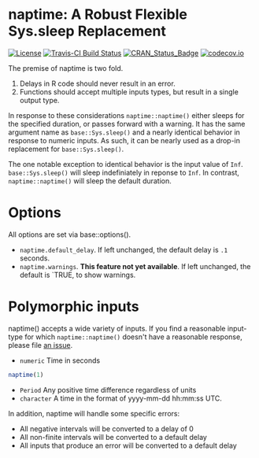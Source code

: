 # naptime: A Robust Flexible Sys.sleep Replacement
[![License](http://img.shields.io/badge/license-GPL%20%28%3E=%202%29-brightgreen.svg?style=flat)](http://www.gnu.org/licenses/gpl-2.0.html)
[![Travis-CI Build Status](https://travis-ci.org/drknexus/naptime.svg?branch=master)](https://travis-ci.org/drknexus/naptime)
[![CRAN_Status_Badge](http://www.r-pkg.org/badges/version/naptime)](http://cran.r-project.org/package=naptime)
[![codecov.io](https://codecov.io/github/drknexus/naptime/coverage.svg?branch=master)](https://codecov.io/github/drknexus/naptime?branch=master)

The premise of naptime is two fold.  

1. Delays in R code should never result in an error.
2. Functions should accept multiple inputs types, but result in a single output type.  

In response to these considerations `naptime::naptime()` either sleeps for the specified duration, or passes forward with a warning.  It has the same argument name as `base::Sys.sleep()` and a nearly identical behavior in response to numeric inputs.  As such, it can be nearly used as a drop-in replacement for `base::Sys.sleep()`.  

The one notable exception to identical behavior is the input value of `Inf`.  `base::Sys.sleep()` will sleep indefiniately in reponse to `Inf`.  In contrast, `naptime::naptime()` will sleep the default duration.

# Options
All options are set via base::options().

* `naptime.default_delay`.  If left unchanged, the default delay is `.1` seconds.
* `naptime.warnings`.  **This feature not yet available**.  If left unchanged, the default is `TRUE, to show warnings.

# Polymorphic inputs
naptime() accepts a wide variety of inputs.  If you find a reasonable input-type for which `naptime::naptime()` doesn't have a reasonable response, please file [an issue](https://github.com/drknexus/naptime/issues).

* `numeric` Time in seconds


```r
naptime(1)
```

* `Period` Any positive time difference regardless of units
* `character` A time in the format of yyyy-mm-dd hh:mm:ss UTC.

In addition, naptime will handle some specific errors:
* All negative intervals will be converted to a delay of 0
* All non-finite intervals will be converted to a default delay
* All inputs that produce an error will be converted to a default delay
